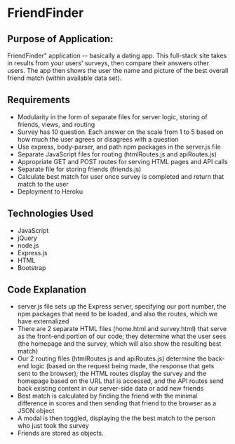 # FriendFinder
## Purpose of Application:
FriendFinder" application -- basically a dating app. This full-stack site takes in results from your users' surveys, then compare their answers other users. The app then shows the user the name and picture of the best overall friend match (within available data set).

## Requirements
* Modularity in the form of separate files for server logic, storing of friends, views, and routing
* Survey has 10 question. Each answer on the scale from 1 to 5 based on how much the user agrees or disagrees with a question
* Use express, body-parser, and path npm packages in the server.js file
* Separate JavaScript files for routing (htmlRoutes.js and apiRoutes.js)
* Appropriate GET and POST routes for serving HTML pages and API calls
* Separate file for storing friends (friends.js)
* Calculate best match for user once survey is completed and return that match to the user
* Deployment to Heroku

## Technologies Used
* JavaScript
* jQuery
* node.js
* Express.js
* HTML
* Bootstrap 

## Code Explanation
* server.js file sets up the Express server, specifying our port number, the npm packages that need to be loaded, and also the routes, which we have externalized
* There are 2 separate HTML files (home.html and survey.html) that serve as the front-end portion of our code; they determine what the user sees (the homepage and the survey, which will also show the resulting best match)
* Our 2 routing files (htmlRoutes.js and apiRoutes.js) determine the back-end logic (based on the request being made, the response that gets sent to the browser); the HTML routes display the survey and the homepage based on the URL that is accessed, and the API routes send back existing content in our server-side data or add new friends
* Best match is calculated by finding the friend with the minimal difference in scores and then sending that friend to the browser as a JSON object
* A modal is then toggled, displaying the the best match to the person who just took the survey
* Friends are stored as objects.

